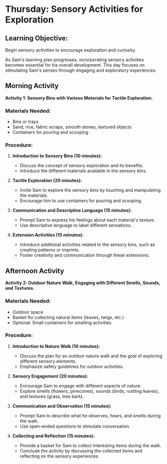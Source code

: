 # Thursday: Sensory Activities for Exploration

## Learning Objective:
Begin sensory activities to encourage exploration and curiosity.

As Sam's learning plan progresses, incorporating sensory activities becomes essential for his overall development. This day focuses on stimulating Sam's senses through engaging and exploratory experiences.

## Morning Activity
**Activity 1: Sensory Bins with Various Materials for Tactile Exploration.**

### Materials Needed:
- Bins or trays
- Sand, rice, fabric scraps, smooth stones, textured objects
- Containers for pouring and scooping

### Procedure:
1. **Introduction to Sensory Bins (10 minutes):**
   - Discuss the concept of sensory exploration and its benefits.
   - Introduce the different materials available in the sensory bins.

2. **Tactile Exploration (20 minutes):**
   - Invite Sam to explore the sensory bins by touching and manipulating the materials.
   - Encourage him to use containers for pouring and scooping.

3. **Communication and Descriptive Language (15 minutes):**
   - Prompt Sam to express his feelings about each material's texture.
   - Use descriptive language to label different sensations.

4. **Extension Activities (15 minutes):**
   - Introduce additional activities related to the sensory bins, such as creating patterns or imprints.
   - Foster creativity and communication through these extensions.

## Afternoon Activity
**Activity 2: Outdoor Nature Walk, Engaging with Different Smells, Sounds, and Textures.**

### Materials Needed:
- Outdoor space
- Basket for collecting natural items (leaves, twigs, etc.)
- Optional: Small containers for smelling activities

### Procedure:
1. **Introduction to Nature Walk (10 minutes):**
   - Discuss the plan for an outdoor nature walk and the goal of exploring different sensory elements.
   - Emphasize safety guidelines for outdoor activities.

2. **Sensory Engagement (20 minutes):**
   - Encourage Sam to engage with different aspects of nature.
   - Explore smells (flowers, pinecones), sounds (birds, rustling leaves), and textures (grass, tree bark).

3. **Communication and Observation (15 minutes):**
   - Prompt Sam to describe what he observes, hears, and smells during the walk.
   - Use open-ended questions to stimulate conversation.

4. **Collecting and Reflection (15 minutes):**
   - Provide a basket for Sam to collect interesting items during the walk.
   - Conclude the activity by discussing the collected items and reflecting on the sensory experiences.